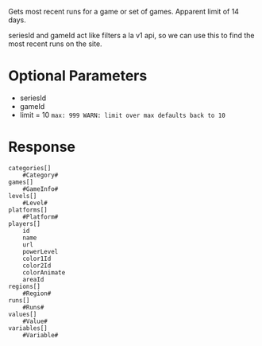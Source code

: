 Gets most recent runs for a game or set of games. Apparent limit of 14 days.

seriesId and gameId act like filters a la v1 api, so we can use this to find the most recent runs on the site.

# Optional Parameters
- seriesId
- gameId
- limit = 10 `max: 999 WARN: limit over max defaults back to 10`

# Response
```
categories[]
    #Category#
games[]
    #GameInfo#
levels[]
    #Level#
platforms[]
    #Platform#
players[]
    id
    name
    url
    powerLevel
    color1Id
    color2Id
    colorAnimate
    areaId
regions[]
    #Region#
runs[]
    #Runs#
values[]
    #Value#
variables[]
    #Variable#
```